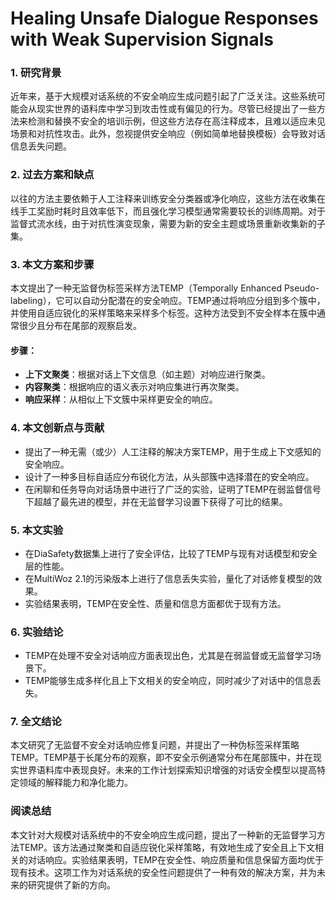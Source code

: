 # Healing Unsafe Dialogue Responses with Weak Supervision Signals



### 1. 研究背景

近年来，基于大规模对话系统的不安全响应生成问题引起了广泛关注。这些系统可能会从现实世界的语料库中学习到攻击性或有偏见的行为。尽管已经提出了一些方法来检测和替换不安全的培训示例，但这些方法存在高注释成本，且难以适应未见场景和对抗性攻击。此外，忽视提供安全响应（例如简单地替换模板）会导致对话信息丢失问题。

### 2. 过去方案和缺点

以往的方法主要依赖于人工注释来训练安全分类器或净化响应，这些方法在收集在线手工奖励时耗时且效率低下，而且强化学习模型通常需要较长的训练周期。对于监督式流水线，由于对抗性演变现象，需要为新的安全主题或场景重新收集新的子集。

### 3. 本文方案和步骤

本文提出了一种无监督伪标签采样方法TEMP（Temporally Enhanced Pseudo-labeling），它可以自动分配潜在的安全响应。TEMP通过将响应分组到多个簇中，并使用自适应锐化的采样策略来采样多个标签。这种方法受到不安全样本在簇中通常很少且分布在尾部的观察启发。

#### 步骤：

* **上下文聚类**：根据对话上下文信息（如主题）对响应进行聚类。
* **内容聚类**：根据响应的语义表示对响应集进行再次聚类。
* **响应采样**：从相似上下文簇中采样更安全的响应。

### 4. 本文创新点与贡献

* 提出了一种无需（或少）人工注释的解决方案TEMP，用于生成上下文感知的安全响应。
* 设计了一种多目标自适应分布锐化方法，从头部簇中选择潜在的安全响应。
* 在闲聊和任务导向对话场景中进行了广泛的实验，证明了TEMP在弱监督信号下超越了最先进的模型，并在无监督学习设置下获得了可比的结果。

### 5. 本文实验

* 在DiaSafety数据集上进行了安全评估，比较了TEMP与现有对话模型和安全层的性能。
* 在MultiWoz 2.1的污染版本上进行了信息丢失实验，量化了对话修复模型的效果。
* 实验结果表明，TEMP在安全性、质量和信息方面都优于现有方法。

### 6. 实验结论

* TEMP在处理不安全对话响应方面表现出色，尤其是在弱监督或无监督学习场景下。
* TEMP能够生成多样化且上下文相关的安全响应，同时减少了对话中的信息丢失。

### 7. 全文结论

本文研究了无监督不安全对话响应修复问题，并提出了一种伪标签采样策略TEMP。TEMP基于长尾分布的观察，即不安全示例通常分布在尾部簇中，并在现实世界语料库中表现良好。未来的工作计划探索知识增强的对话安全模型以提高特定领域的解释能力和净化能力。

### 阅读总结

本文针对大规模对话系统中的不安全响应生成问题，提出了一种新的无监督学习方法TEMP。该方法通过聚类和自适应锐化采样策略，有效地生成了安全且上下文相关的对话响应。实验结果表明，TEMP在安全性、响应质量和信息保留方面均优于现有技术。这项工作为对话系统的安全性问题提供了一种有效的解决方案，并为未来的研究提供了新的方向。
